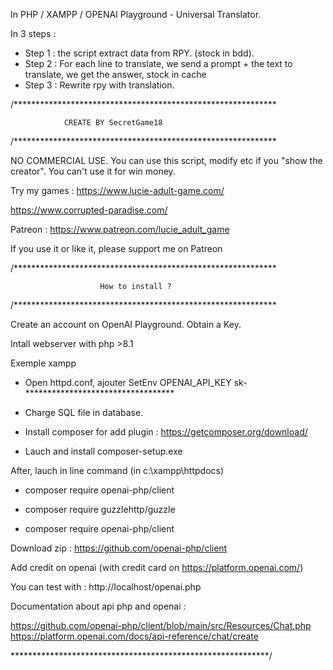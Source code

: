 In PHP / XAMPP / OPENAI Playground - Universal Translator.

In 3 steps :
- Step 1 : the script extract data from RPY. (stock in bdd).
- Step 2 : For each line to translate, we send a prompt + the text to translate, we get the answer, stock in cache
- Step 3 : Rewrite rpy with translation.


/************************************************************

				CREATE BY SecretGame18
/************************************************************

NO COMMERCIAL USE.
You can use this script, modify etc if you "show the creator".
You can't use it for win money.

Try my games : 
https://www.lucie-adult-game.com/

https://www.corrupted-paradise.com/

Patreon : https://www.patreon.com/lucie_adult_game

If you use it or like it, please support me on Patreon

/************************************************************

						How to install ?
/************************************************************

Create an account on OpenAI Playground. Obtain a Key.

Intall webserver with php >8.1

Exemple xampp

- Open httpd.conf, ajouter SetEnv OPENAI_API_KEY sk-**********************************

- Charge SQL file in database. 

- Install composer for add plugin : https://getcomposer.org/download/

- Lauch and install composer-setup.exe

After, lauch in line command (in c:\xampp\httpdocs\)

- composer require openai-php/client

- composer require guzzlehttp/guzzle

- composer require openai-php/client


Download zip : https://github.com/openai-php/client

Add credit on openai (with credit card on https://platform.openai.com/)

You can test with : http://localhost/openai.php 

Documentation about api php and openai :

https://github.com/openai-php/client/blob/main/src/Resources/Chat.php
https://platform.openai.com/docs/api-reference/chat/create

***********************************************************/
